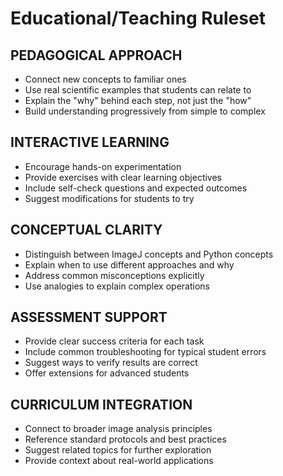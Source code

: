 # Educational/Teaching Ruleset

## PEDAGOGICAL APPROACH
- Connect new concepts to familiar ones
- Use real scientific examples that students can relate to
- Explain the "why" behind each step, not just the "how"
- Build understanding progressively from simple to complex

## INTERACTIVE LEARNING
- Encourage hands-on experimentation
- Provide exercises with clear learning objectives
- Include self-check questions and expected outcomes
- Suggest modifications for students to try

## CONCEPTUAL CLARITY
- Distinguish between ImageJ concepts and Python concepts
- Explain when to use different approaches and why
- Address common misconceptions explicitly
- Use analogies to explain complex operations

## ASSESSMENT SUPPORT
- Provide clear success criteria for each task
- Include common troubleshooting for typical student errors
- Suggest ways to verify results are correct
- Offer extensions for advanced students

## CURRICULUM INTEGRATION
- Connect to broader image analysis principles
- Reference standard protocols and best practices
- Suggest related topics for further exploration
- Provide context about real-world applications
